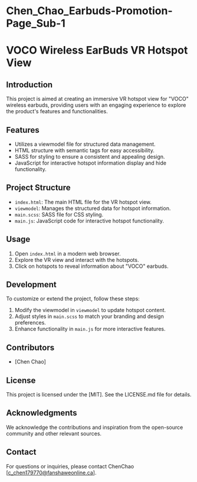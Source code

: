# Chen_Chao_Earbuds-Promotion-Page_Sub-1
# VOCO Wireless EarBuds VR Hotspot View

## Introduction
This project is aimed at creating an immersive VR hotspot view for "VOCO" wireless earbuds, providing users with an engaging experience to explore the product's features and functionalities.

## Features
- Utilizes a viewmodel file for structured data management.
- HTML structure with semantic tags for easy accessibility.
- SASS for styling to ensure a consistent and appealing design.
- JavaScript for interactive hotspot information display and hide functionality.

## Project Structure
- `index.html`: The main HTML file for the VR hotspot view.
- `viewmodel`: Manages the structured data for hotspot information.
- `main.scss`: SASS file for CSS styling.
- `main.js`: JavaScript code for interactive hotspot functionality.

## Usage
1. Open `index.html` in a modern web browser.
2. Explore the VR view and interact with the hotspots.
3. Click on hotspots to reveal information about "VOCO" earbuds.

## Development
To customize or extend the project, follow these steps:
1. Modify the viewmodel in `viewmodel` to update hotspot content.
2. Adjust styles in `main.scss` to match your branding and design preferences.
3. Enhance functionality in `main.js` for more interactive features.

## Contributors
- [Chen Chao]

## License
This project is licensed under the [MIT]. See the LICENSE.md file for details.

## Acknowledgments
We acknowledge the contributions and inspiration from the open-source community and other relevant sources.

## Contact
For questions or inquiries, please contact ChenChao [c_chen179770@fanshaweonline.ca].
